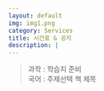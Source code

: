 ```yaml
---
layout: default
img: img1.png
category: Services
title: 시간표 & 공지
description: |
---     
```

  > 과학 : 학습지 준비                                          
  > 국어 : 주제선택 책 제목                                                                                                                           